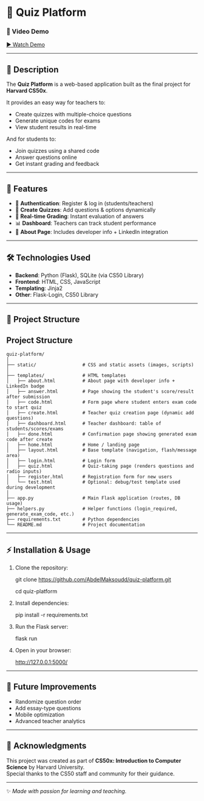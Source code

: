 # 📘 Quiz Platform

### 🎥 Video Demo  
[▶️ Watch Demo](https://youtu.be/UFBJRtFtJE8?si=1k56uoiGXPzyB_Ft)

---

## 📝 Description
The **Quiz Platform** is a web-based application built as the final project for **Harvard CS50x**.  

It provides an easy way for teachers to:
- Create quizzes with multiple-choice questions  
- Generate unique codes for exams  
- View student results in real-time  

And for students to:
- Join quizzes using a shared code  
- Answer questions online  
- Get instant grading and feedback  

---

## 🚀 Features
- 🔑 **Authentication**: Register & log in (students/teachers)  
- 📝 **Create Quizzes**: Add questions & options dynamically  
- 🎯 **Real-time Grading**: Instant evaluation of answers  
- 📊 **Dashboard**: Teachers can track student performance  
- 👤 **About Page**: Includes developer info + LinkedIn integration  

---

## 🛠️ Technologies Used
- **Backend**: Python (Flask), SQLite (via CS50 Library)  
- **Frontend**: HTML, CSS, JavaScript  
- **Templating**: Jinja2  
- **Other**: Flask-Login, CS50 Library  

---

## 📂 Project Structure
## Project Structure

```plaintext
quiz-platform/  
│  
├── static/                 # CSS and static assets (images, scripts)  
│  
├── templates/              # HTML templates  
│   ├── about.html          # About page with developer info + LinkedIn badge  
│   ├── answer.html         # Page showing the student's score/result after submission  
│   ├── code.html           # Form page where student enters exam code to start quiz  
│   ├── create.html         # Teacher quiz creation page (dynamic add questions)  
│   ├── dashboard.html      # Teacher dashboard: table of students/scores/exams  
│   ├── done.html           # Confirmation page showing generated exam code after create  
│   ├── home.html           # Home / landing page  
│   ├── layout.html         # Base template (navigation, flash/message area)  
│   ├── login.html          # Login form  
│   ├── quiz.html           # Quiz-taking page (renders questions and radio inputs)  
│   ├── register.html       # Registration form for new users  
│   └── test.html           # Optional: debug/test template used during development  
│  
├── app.py                  # Main Flask application (routes, DB usage)  
├── helpers.py              # Helper functions (login_required, generate_exam_code, etc.)  
├── requirements.txt        # Python dependencies  
└── README.md               # Project documentation
```  
---

## ⚡ Installation & Usage
1. Clone the repository:
   
   git clone https://github.com/AbdelMaksoudd/quiz-platform.git
   
   cd quiz-platform

3. Install dependencies:
   
   pip install -r requirements.txt

5. Run the Flask server:
   
   flask run

7. Open in your browser:
   
   http://127.0.0.1:5000/

---

## 🔮 Future Improvements
- Randomize question order  
- Add essay-type questions  
- Mobile optimization  
- Advanced teacher analytics  

---

## 🙌 Acknowledgments
This project was created as part of **CS50x: Introduction to Computer Science** by Harvard University.  
Special thanks to the CS50 staff and community for their guidance.  

---

✨ *Made with passion for learning and teaching.*

